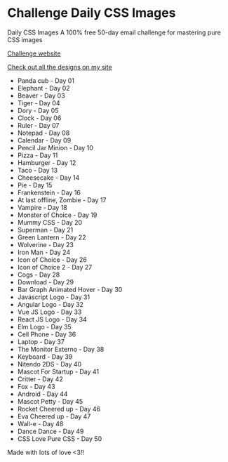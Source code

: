 # Challenge Daily CSS Images

Daily CSS Images A 100% free 50-day email challenge for mastering pure CSS images

[Challenge website](http://dailycssimages.com/)

[Check out all the designs on my site](http://henriquemelanda.com.br/galeria-daily-css-images/)

* Panda cub - Day 01
* Elephant - Day 02
* Beaver - Day 03
* Tiger - Day 04
* Dory - Day 05
* Clock - Day 06
* Ruler - Day 07
* Notepad - Day 08
* Calendar - Day 09
* Pencil Jar Minion - Day 10
* Pizza - Day 11
* Hamburger - Day 12
* Taco - Day 13
* Cheesecake - Day 14
* Pie - Day 15
* Frankenstein - Day 16
* At last offline, Zombie - Day 17
* Vampire - Day 18
* Monster of Choice - Day 19
* Mummy CSS - Day 20
* Superman - Day 21
* Green Lantern - Day 22
* Wolverine - Day 23
* Iron Man - Day 24
* Icon of Choice - Day 26
* Icon of Choice 2 - Day 27
* Cogs - Day 28
* Download - Day 29
* Bar Graph Animated Hover - Day 30
* Javascript Logo - Day 31
* Angular Logo - Day 32
* Vue JS Logo - Day 33
* React JS Logo - Day 34
* Elm Logo - Day 35
* Cell Phone - Day 36
* Laptop - Day 37
* The Monitor Externo - Day 38
* Keyboard - Day 39
* Nitendo 2DS - Day 40
* Mascot For Startup - Day 41
* Critter - Day 42
* Fox - Day 43
* Android - Day 44
* Mascot Petty - Day 45
* Rocket Cheered up - Day 46
* Eva Cheered up - Day 47
* Wall-e - Day 48
* Dance Dance - Day 49
* CSS Love Pure CSS - Day 50

Made with lots of love <3!!
